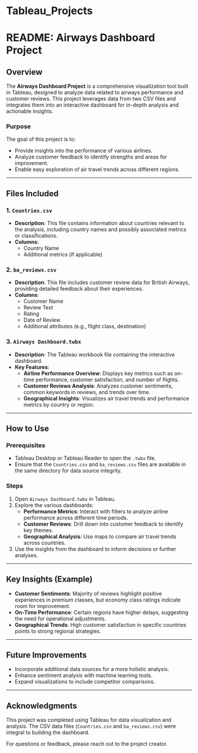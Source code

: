 # Tableau_Projects
# README: Airways Dashboard Project

## Overview
The **Airways Dashboard Project** is a comprehensive visualization tool built in Tableau, designed to analyze data related to airways performance and customer reviews. This project leverages data from two CSV files and integrates them into an interactive dashboard for in-depth analysis and actionable insights.

### Purpose
The goal of this project is to:
- Provide insights into the performance of various airlines.
- Analyze customer feedback to identify strengths and areas for improvement.
- Enable easy exploration of air travel trends across different regions.

---

## Files Included

### 1. `Countries.csv`
- **Description**: This file contains information about countries relevant to the analysis, including country names and possibly associated metrics or classifications.
- **Columns**:
  - Country Name
  - Additional metrics (if applicable)

### 2. `ba_reviews.csv`
- **Description**: This file includes customer review data for British Airways, providing detailed feedback about their experiences.
- **Columns**:
  - Customer Name
  - Review Text
  - Rating
  - Date of Review
  - Additional attributes (e.g., flight class, destination)

### 3. `Airways Dashboard.twbx`
- **Description**: The Tableau workbook file containing the interactive dashboard.
- **Key Features**:
  - **Airline Performance Overview**: Displays key metrics such as on-time performance, customer satisfaction, and number of flights.
  - **Customer Reviews Analysis**: Analyzes customer sentiments, common keywords in reviews, and trends over time.
  - **Geographical Insights**: Visualizes air travel trends and performance metrics by country or region.

---

## How to Use

### Prerequisites
- Tableau Desktop or Tableau Reader to open the `.twbx` file.
- Ensure that the `Countries.csv` and `ba_reviews.csv` files are available in the same directory for data source integrity.

### Steps
1. Open `Airways Dashboard.twbx` in Tableau.
2. Explore the various dashboards:
   - **Performance Metrics**: Interact with filters to analyze airline performance across different time periods.
   - **Customer Reviews**: Drill down into customer feedback to identify key themes.
   - **Geographical Analysis**: Use maps to compare air travel trends across countries.
3. Use the insights from the dashboard to inform decisions or further analyses.

---

## Key Insights (Example)
- **Customer Sentiments**: Majority of reviews highlight positive experiences in premium classes, but economy class ratings indicate room for improvement.
- **On-Time Performance**: Certain regions have higher delays, suggesting the need for operational adjustments.
- **Geographical Trends**: High customer satisfaction in specific countries points to strong regional strategies.

---

## Future Improvements
- Incorporate additional data sources for a more holistic analysis.
- Enhance sentiment analysis with machine learning tools.
- Expand visualizations to include competitor comparisons.

---

## Acknowledgments
This project was completed using Tableau for data visualization and analysis. The CSV data files (`Countries.csv` and `ba_reviews.csv`) were integral to building the dashboard.

For questions or feedback, please reach out to the project creator.


